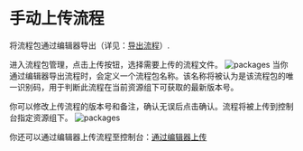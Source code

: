 # 手动上传流程
将流程包通过编辑器导出（详见：[导出流程](../../Studio/Introduction/TheUserInterface.md?_v=v2020.4)）.

进入流程包管理，点击上传按钮，选择需要上传的流程文件。
![packages](https://docimages.blob.core.chinacloudapi.cn/images/Console/users/uploadpackages1.png)
当你通过编辑器导出流程时，会定义一个流程包名称。该名称将被认为是该流程包的唯一识别码，用于判断此流程在当前资源组下可获取的最新版本号。

你可以修改上传流程的版本号和备注，确认无误后点击确认。流程将被上传到控制台指定资源组下。
![packages](https://docimages.blob.core.chinacloudapi.cn/images/Console/users/uploadpackages2.png)

你还可以通过编辑器上传流程至控制台：[通过编辑器上传](../../Studio/process/CreateProject.md?_v=v2020.4)
